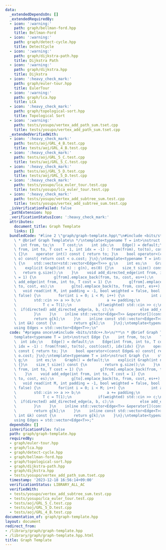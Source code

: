 ```yaml
---
data:
  _extendedDependsOn: []
  _extendedRequiredBy:
  - icon: ':warning:'
    path: graph/bellman-ford.hpp
    title: Bellman-Ford
  - icon: ':warning:'
    path: graph/detect-cycle.hpp
    title: DetectCycle
  - icon: ':warning:'
    path: graph/dijkstra-path.hpp
    title: Dijkstra Path
  - icon: ':warning:'
    path: graph/dijkstra.hpp
    title: Dijkstra
  - icon: ':heavy_check_mark:'
    path: graph/euler-tour.hpp
    title: EulerTour
  - icon: ':warning:'
    path: graph/lca.hpp
    title: LCA
  - icon: ':heavy_check_mark:'
    path: graph/topological-sort.hpp
    title: Topological Sort
  - icon: ':warning:'
    path: tests/yosupo/vertex_add_path_sum.tset.cpp
    title: tests/yosupo/vertex_add_path_sum.tset.cpp
  _extendedVerifiedWith:
  - icon: ':heavy_check_mark:'
    path: tests/aoj/GRL_4_B.test.cpp
    title: tests/aoj/GRL_4_B.test.cpp
  - icon: ':heavy_check_mark:'
    path: tests/aoj/GRL_5_C.test.cpp
    title: tests/aoj/GRL_5_C.test.cpp
  - icon: ':heavy_check_mark:'
    path: tests/aoj/GRL_5_D.test.cpp
    title: tests/aoj/GRL_5_D.test.cpp
  - icon: ':heavy_check_mark:'
    path: tests/yosupo/lca_euler_tour.test.cpp
    title: tests/yosupo/lca_euler_tour.test.cpp
  - icon: ':heavy_check_mark:'
    path: tests/yosupo/vertex_add_subtree_sum.test.cpp
    title: tests/yosupo/vertex_add_subtree_sum.test.cpp
  _isVerificationFailed: false
  _pathExtension: hpp
  _verificationStatusIcon: ':heavy_check_mark:'
  attributes:
    document_title: Graph Template
    links: []
  bundledCode: "#line 2 \"graph/graph-template.hpp\"\n#include <bits/stdc++.h>\n/**\n\
    \ * @brief Graph Template\n */\ntemplate<typename T = int>\nstruct Edge {\n  \
    \  int from, to;\n    T cost;\n    int idx;\n    Edge() = default;\n    Edge(int\
    \ from, int to, T cost = 1, int idx = -1) : from(from), to(to), cost(cost), idx(idx)\
    \ {}\n    operator int() const { return to; }\n    bool operator<(const Edge&\
    \ o) const{ return cost < o.cost; }\n};\ntemplate<typename T = int>\nstruct Graph\
    \ {\n    std::vector<std::vector<Edge<T>>> g;\n    int es;\n    Graph() = default;\n\
    \    explicit Graph(int n) : g(n), es(0) {}\n    size_t size() const {\n     \
    \   return g.size();\n    }\n    void add_directed_edge(int from, int to, T cost\
    \ = 1) {\n        g[from].emplace_back(from, to, cost, es++);\n    }\n    void\
    \ add_edge(int from, int to, T cost = 1) {\n        g[from].emplace_back(from,\
    \ to, cost, es);\n        g[to].emplace_back(to, from, cost, es++);\n    }\n \
    \   void read(int M, int padding = -1, bool weighted = false, bool directed =\
    \ false) {\n        for(int i = 0; i < M; i++) {\n            int a, b;\n    \
    \        std::cin >> a >> b;\n            a += padding;\n            b += padding;\n\
    \            T c = T(1);\n            if(weighted) std::cin >> c;\n          \
    \  if(directed) add_directed_edge(a, b, c);\n            else add_edge(a, b, c);\n\
    \        }\n    }\n    inline std::vector<Edge<T>> &operator[](const int &k) {\n\
    \        return g[k];\n    }\n    inline const std::vector<Edge<T>> &operator[](const\
    \ int &k) const {\n        return g[k];\n    }\n};\ntemplate<typename T = int>\n\
    using Edges = std::vector<Edge<T>>;\n"
  code: "#pragma once\n#include <bits/stdc++.h>\n/**\n * @brief Graph Template\n */\n\
    template<typename T = int>\nstruct Edge {\n    int from, to;\n    T cost;\n  \
    \  int idx;\n    Edge() = default;\n    Edge(int from, int to, T cost = 1, int\
    \ idx = -1) : from(from), to(to), cost(cost), idx(idx) {}\n    operator int()\
    \ const { return to; }\n    bool operator<(const Edge& o) const{ return cost <\
    \ o.cost; }\n};\ntemplate<typename T = int>\nstruct Graph {\n    std::vector<std::vector<Edge<T>>>\
    \ g;\n    int es;\n    Graph() = default;\n    explicit Graph(int n) : g(n), es(0)\
    \ {}\n    size_t size() const {\n        return g.size();\n    }\n    void add_directed_edge(int\
    \ from, int to, T cost = 1) {\n        g[from].emplace_back(from, to, cost, es++);\n\
    \    }\n    void add_edge(int from, int to, T cost = 1) {\n        g[from].emplace_back(from,\
    \ to, cost, es);\n        g[to].emplace_back(to, from, cost, es++);\n    }\n \
    \   void read(int M, int padding = -1, bool weighted = false, bool directed =\
    \ false) {\n        for(int i = 0; i < M; i++) {\n            int a, b;\n    \
    \        std::cin >> a >> b;\n            a += padding;\n            b += padding;\n\
    \            T c = T(1);\n            if(weighted) std::cin >> c;\n          \
    \  if(directed) add_directed_edge(a, b, c);\n            else add_edge(a, b, c);\n\
    \        }\n    }\n    inline std::vector<Edge<T>> &operator[](const int &k) {\n\
    \        return g[k];\n    }\n    inline const std::vector<Edge<T>> &operator[](const\
    \ int &k) const {\n        return g[k];\n    }\n};\ntemplate<typename T = int>\n\
    using Edges = std::vector<Edge<T>>;"
  dependsOn: []
  isVerificationFile: false
  path: graph/graph-template.hpp
  requiredBy:
  - graph/euler-tour.hpp
  - graph/lca.hpp
  - graph/detect-cycle.hpp
  - graph/bellman-ford.hpp
  - graph/topological-sort.hpp
  - graph/dijkstra-path.hpp
  - graph/dijkstra.hpp
  - tests/yosupo/vertex_add_path_sum.tset.cpp
  timestamp: '2023-12-18 16:56:14+09:00'
  verificationStatus: LIBRARY_ALL_AC
  verifiedWith:
  - tests/yosupo/vertex_add_subtree_sum.test.cpp
  - tests/yosupo/lca_euler_tour.test.cpp
  - tests/aoj/GRL_5_C.test.cpp
  - tests/aoj/GRL_5_D.test.cpp
  - tests/aoj/GRL_4_B.test.cpp
documentation_of: graph/graph-template.hpp
layout: document
redirect_from:
- /library/graph/graph-template.hpp
- /library/graph/graph-template.hpp.html
title: Graph Template
---
```

